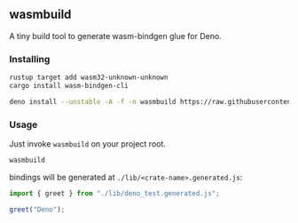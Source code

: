 ## wasmbuild

A tiny build tool to generate wasm-bindgen glue for Deno.

### Installing

```bash
rustup target add wasm32-unknown-unknown
cargo install wasm-bindgen-cli

deno install --unstable -A -f -n wasmbuild https://raw.githubusercontent.com/denoland/wasmbuild/main/main.ts
```

### Usage

Just invoke `wasmbuild` on your project root.

```bash
wasmbuild
```

bindings will be generated at `./lib/<crate-name>.generated.js`:

```typescript
import { greet } from "./lib/deno_test.generated.js";

greet("Deno");
```
